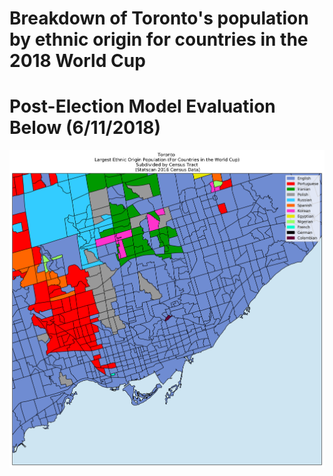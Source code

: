# Breakdown of Toronto's population by ethnic origin for countries in the 2018 World Cup

# Post-Election Model Evaluation Below (6/11/2018)

![alt text](https://raw.githubusercontent.com/daveveitch/Projects/master/WorldCupMap/WCMap.png)
